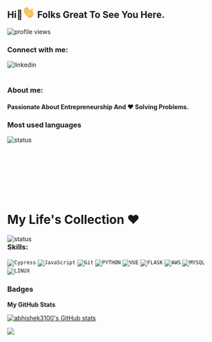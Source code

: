 ## Hi👋<img src="https://github.com/Yeroshenko/Yeroshenko/blob/master/Hi.gif" width="29px">  Folks Great To See You Here.

<img src="https://komarev.com/ghpvc/?username=shivamguys" alt="profile views">  

### Connect with me:
[<img align="left" alt="linkedin" width="72px" src="https://static.vecteezy.com/system/resources/previews/018/930/587/non_2x/linkedin-logo-linkedin-icon-transparent-free-png.png" />][linkedin]


[linkedin]: https://www.linkedin.com/in/iamshivampandey/



<br />	
<br />	

### About me:
#### Passionate About Entrepreneurship And ❤️ Solving Problems.


### Most used languages	
<img align="left" alt="status" display="block" src="https://github-readme-stats.vercel.app/api/top-langs/?username=shivamguys&layout=compact" />


<br />	
<br />	
<br />	
<br />	

<br />	
<br />	
<br />	
<br />	


#  My Life's Collection ❤️	
<img align="left" width="500px" alt="status" display="block" src="https://quickchart.io/chart?bkg=white&c={%20type:%20%27bar%27,%20data:%20{%20labels:%20[%27VueJs%27,%20%27Python%27,%20%27DevOps%27,%20%27Flask%27,%27Data%20Architect%27,%27Javascript%27,%27UX%20Developer%27],%20datasets:%20[{%20label:%20%27Developer%20Skills%27,%20data:%20[80,%20100,%2075,%2080,80,85,80],%20backgroundColor:%20%27orange%27,%20}]%20},%20options:%20{%20title:%20{%20display:%20true,%20text:%20%27Shivam%20Pandey%20:-)%27,%20fontColor:%20%27orange%27,%20fontSize:%2032,%20}},}" />


### Skills:

<code><img alt="Cypress" width="90px" src="https://www.cypress.io/images/layouts/navbar-brand.svg" /></code>
<code><img alt="JavaScript" width="40px" src="https://cdn-icons-png.flaticon.com/512/5968/5968292.png" /></code>
<code><img alt="Git" width="40px" src="https://cdn.worldvectorlogo.com/logos/git-icon.svg" /></code>
<code><img alt="PYTHON" width="40px" src="https://cdn.worldvectorlogo.com/logos/python-5.svg" /></code>
<code><img alt="VUE" width="40px" src="https://cdn.worldvectorlogo.com/logos/vue-js-1.svg" /></code>
<code><img alt="FLASK" width="40px" src="https://cdn.worldvectorlogo.com/logos/flask.svg" /></code>
<code><img alt="AWS" width="40px" src="https://cdn.worldvectorlogo.com/logos/aws-2.svg" /></code>
<code><img alt="MYSQL" width="40px" src="https://cdn-icons-png.flaticon.com/512/919/919836.png" /></code>
<code><img alt="LINUX" width="40px" src="https://cdn.worldvectorlogo.com/logos/linux-tux-1.svg" /></code>




### Badges

<b>My GitHub Stats</b>

<a href="http://www.github.com/shivamguys"><img src="https://github-readme-stats.vercel.app/api?username=shivamguys&show_icons=true&hide=&count_private=true&title_color=0891b2&text_color=ffffff&icon_color=0891b2&bg_color=1c1917&hide_border=true&show_icons=true" alt="abhishek3100's GitHub stats" /></a>

<a href="http://www.github.com/shivamguys"><img src="https://github-readme-streak-stats.herokuapp.com/?user=shivamguys&stroke=ffffff&background=1c1917&ring=0891b2&fire=0891b2&currStreakNum=ffffff&currStreakLabel=0891b2&sideNums=ffffff&sideLabels=ffffff&dates=ffffff&hide_border=true" /></a>








<!--
**shivamguys/shivamguys** is a ✨ _special_ ✨ repository because its `README.md` (this file) appears on your GitHub profile.

Here are some ideas to get you started:

-  ...
- 🌱 I’m currently learning ...
- 👯 I’m looking to collaborate on ...
- 🤔 I’m looking for help with ...
- 💬 Ask me about ...
- 📫 How to reach me: ...
- 😄 Pronouns: ...
- ⚡ Fun fact: ...
-->
